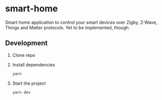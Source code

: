 # smart-home

Smart home application to control your smart devices over Zigby, Z-Wave, Things and Matter protocols. Yet to be implemented, though.

## Development

1. Clone repo
2. Install dependencies

   ```bash
   yarn
   ```
3. Start the project

   ```bash
   yarn dev
   ```

